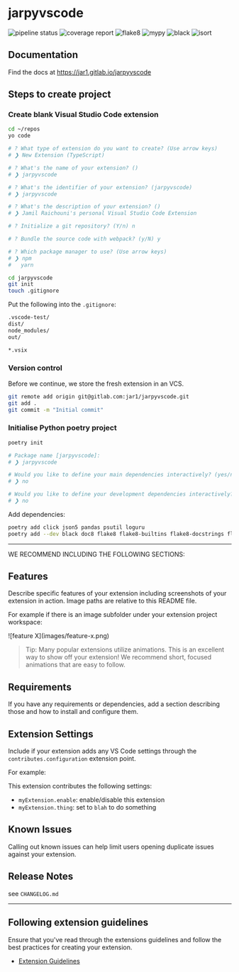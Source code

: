 # jarpyvscode

![pipeline status](https://gitlab.com/jar1/jarpyvscode/badges/master/pipeline.svg)
![coverage report](https://gitlab.com/jar1/jarpyvscode/badges/master/coverage.svg)
![flake8](https://gitlab.com/jar1/jarpyvscode/-/jobs/artifacts/master/raw/badges/flake8.svg?job=flake8)
![mypy](https://gitlab.com/jar1/jarpyvscode/-/jobs/artifacts/master/raw/badges/mypy.svg?job=mypy)
![black](https://gitlab.com/jar1/jarpyvscode/-/jobs/artifacts/master/raw/badges/black.svg?job=black)
![isort](https://gitlab.com/jar1/jarpyvscode/-/jobs/artifacts/master/raw/badges/isort.svg?job=isort)

## Documentation

Find the docs at https://jar1.gitlab.io/jarpyvscode

## Steps to create project

### Create blank Visual Studio Code extension

```bash
cd ~/repos
yo code

# ? What type of extension do you want to create? (Use arrow keys)
# ❯ New Extension (TypeScript)

# ? What's the name of your extension? ()
# ❯ jarpyvscode

# ? What's the identifier of your extension? (jarpyvscode)
# ❯ jarpyvscode

# ? What's the description of your extension? ()
# ❯ Jamil Raichouni's personal Visual Studio Code Extension

# ? Initialize a git repository? (Y/n) n

# ? Bundle the source code with webpack? (y/N) y

# ? Which package manager to use? (Use arrow keys)
# ❯ npm
#   yarn

cd jarpyvscode
git init
touch .gitignore

```

Put the following into the `.gitignore`:

```bash
.vscode-test/
dist/
node_modules/
out/

*.vsix

```

### Version control

Before we continue, we store the fresh extension in an VCS.

```bash
git remote add origin git@gitlab.com:jar1/jarpyvscode.git
git add .
git commit -m "Initial commit"

```

### Initialise Python poetry project

```bash
poetry init

# Package name [jarpyvscode]:
# ❯ jarpyvscode

# Would you like to define your main dependencies interactively? (yes/no) [yes]
# ❯ no

# Would you like to define your development dependencies interactively? (yes/no) [yes]
# ❯ no
```

Add dependencies:

```bash
poetry add click json5 pandas psutil loguru
poetry add --dev black doc8 flake8 flake8-builtins flake8-docstrings flake8-isort flake8-quotes flake8-rst-docstrings isort jupyter notebook pydocstyle pytest pytest-cov pytest-xdist Sphinx sphinx-autobuild sphinx-rtd-theme
```

---

WE RECOMMEND INCLUDING THE FOLLOWING SECTIONS:

## Features

Describe specific features of your extension including screenshots of your extension in
action. Image paths are relative to this README file.

For example if there is an image subfolder under your extension project workspace:

\!\[feature X\]\(images/feature-x.png\)

> Tip: Many popular extensions utilize animations. This is an excellent way to show off
> your extension! We recommend short, focused animations that are easy to follow.

## Requirements

If you have any requirements or dependencies, add a section describing those and how to
install and configure them.

## Extension Settings

Include if your extension adds any VS Code settings through the
`contributes.configuration` extension point.

For example:

This extension contributes the following settings:

- `myExtension.enable`: enable/disable this extension
- `myExtension.thing`: set to `blah` to do something

## Known Issues

Calling out known issues can help limit users opening duplicate issues against your
extension.

## Release Notes

see `CHANGELOG.md`

---

## Following extension guidelines

Ensure that you've read through the extensions guidelines and follow the best practices
for creating your extension.

- [Extension Guidelines](https://code.visualstudio.com/api/references/extension-guidelines)

```

```
